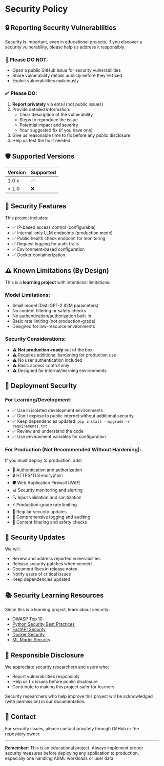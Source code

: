 # Security Policy

## 🔒 Reporting Security Vulnerabilities

Security is important, even in educational projects. If you discover a security vulnerability, please help us address it responsibly.

### 🚨 Please DO NOT:
- Open a public GitHub issue for security vulnerabilities
- Share vulnerability details publicly before they're fixed
- Exploit vulnerabilities maliciously

### ✅ Please DO:
1. **Report privately** via email (not public issues)
2. Provide detailed information:
   - Clear description of the vulnerability
   - Steps to reproduce the issue
   - Potential impact and severity
   - Your suggested fix (if you have one)
3. Give us reasonable time to fix before any public disclosure
4. Help us test the fix if needed

## 🛡️ Supported Versions

| Version | Supported          |
| ------- | ------------------ |
| 1.0.x   | :white_check_mark: |
| < 1.0   | :x:                |

## 🔐 Security Features

This project includes:
- ✅ IP-based access control (configurable)
- ✅ Internal-only LLM endpoints (production mode)
- ✅ Public health check endpoint for monitoring
- ✅ Request logging for audit trails
- ✅ Environment-based configuration
- ✅ Docker containerization

## ⚠️ Known Limitations (By Design)

This is a **learning project** with intentional limitations:

### Model Limitations:
- Small model (DistilGPT-2 82M parameters)
- No content filtering or safety checks
- No authentication/authorization built-in
- Basic rate limiting (not production-grade)
- Designed for low-resource environments

### Security Considerations:
- ⚠️ **Not production-ready** out of the box
- ⚠️ Requires additional hardening for production use
- ⚠️ No user authentication included
- ⚠️ Basic access control only
- ⚠️ Designed for internal/learning environments

## 🔐 Deployment Security

### For Learning/Development:
- ✅ Use in isolated development environments
- ✅ Don't expose to public internet without additional security
- ✅ Keep dependencies updated: `pip install --upgrade -r requirements.txt`
- ✅ Review and understand the code
- ✅ Use environment variables for configuration

### For Production (Not Recommended Without Hardening):
If you must deploy to production, add:
- 🔐 Authentication and authorization
- 🔒 HTTPS/TLS encryption
- 🛡️ Web Application Firewall (WAF)
- 📊 Security monitoring and alerting
- 🔍 Input validation and sanitization
- ⚡ Production-grade rate limiting
- 🔄 Regular security updates
- 📝 Comprehensive logging and auditing
- 🎯 Content filtering and safety checks

## 🔄 Security Updates

We will:
- Review and address reported vulnerabilities
- Release security patches when needed
- Document fixes in release notes
- Notify users of critical issues
- Keep dependencies updated

## 📚 Security Learning Resources

Since this is a learning project, learn about security:
- [OWASP Top 10](https://owasp.org/www-project-top-ten/)
- [Python Security Best Practices](https://python.readthedocs.io/en/stable/library/security_warnings.html)
- [FastAPI Security](https://fastapi.tiangolo.com/tutorial/security/)
- [Docker Security](https://docs.docker.com/engine/security/)
- [ML Model Security](https://github.com/EthicalML/awesome-production-machine-learning#privacy-preserving-machine-learning)

## 🤝 Responsible Disclosure

We appreciate security researchers and users who:
- Report vulnerabilities responsibly
- Help us fix issues before public disclosure
- Contribute to making this project safer for learners

Security researchers who help improve this project will be acknowledged (with permission) in our documentation.

## 📧 Contact

For security issues, please contact privately through GitHub or the repository owner.

---

**Remember**: This is an educational project. Always implement proper security measures before deploying any application to production, especially one handling AI/ML workloads or user data.
